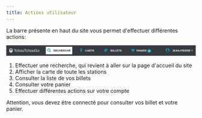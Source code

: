 ```yaml
---
title: Actions utilisateur
---
```


La barre présente en haut du site vous permet d'effectuer différentes actions:

![actions](img/actions.png)

1. Effectuer une recherche, qui revient à aller sur la page d'accueil du site
2. Afficher la carte de toute les stations
3. Consulter la liste de vos billets
4. Consulter votre panier
5. Effectuer différentes actions sur votre compte

Attention, vous devez être connecté pour consulter vos billet et votre panier.
